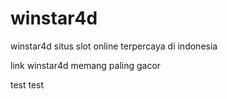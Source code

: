 # winstar4d
winstar4d situs slot online terpercaya di indonesia

link winstar4d memang paling gacor

<html>
  <head>test</head>
  <body>test</body>
  </html>

